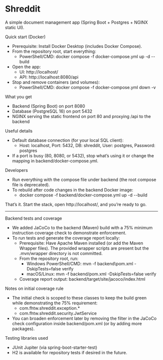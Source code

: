 # Shreddit

A simple document management app (Spring Boot + Postgres + NGINX static UI).

Quick start (Docker)
- Prerequisite: Install Docker Desktop (includes Docker Compose).
- From the repository root, start everything:
  - PowerShell/CMD: docker compose -f docker-compose.yml up -d --build
- Open the app:
  - UI: http://localhost/
  - API: http://localhost:8080/api
- Stop and remove containers (and volumes):
  - PowerShell/CMD: docker compose -f docker-compose.yml down -v

What you get
- Backend (Spring Boot) on port 8080
- Database (PostgreSQL 16) on port 5432
- NGINX serving the static frontend on port 80 and proxying /api to the backend

Useful details
- Default database connection (for your local SQL client):
  - Host: localhost, Port: 5432, DB: shreddit, User: postgres, Password: postgres
- If a port is busy (80, 8080, or 5432), stop what’s using it or change the mapping in backend/docker-compose.yml.

Developers
- Run everything with the compose file under backend (the root compose file is deprecated).
- To rebuild after code changes in the backend Docker image:
  - docker compose -f backend/docker-compose.yml up -d --build

That’s it. Start the stack, open http://localhost/, and you’re ready to go.


---

Backend tests and coverage
- We added JaCoCo to the backend (Maven) build with a 75% minimum instruction coverage check to demonstrate enforcement.
- To run tests and generate the coverage report locally:
  - Prerequisite: Have Apache Maven installed (or add the Maven Wrapper files). The provided wrapper scripts are present but the .mvn/wrapper directory is not committed.
  - From the repository root, run:
    - Windows PowerShell/CMD: mvn -f backend\pom.xml -DskipTests=false verify
    - macOS/Linux: mvn -f backend/pom.xml -DskipTests=false verify
  - Coverage report output: backend/target/site/jacoco/index.html

Notes on initial coverage rule
- The initial check is scoped to these classes to keep the build green while demonstrating the 75% requirement:
  - com.fhtw.shreddit.exception.*
  - com.fhtw.shreddit.security.JwtService
- You can broaden enforcement later by removing the <includes> filter in the JaCoCo check configuration inside backend/pom.xml (or by adding more packages).

Testing libraries used
- JUnit Jupiter (via spring-boot-starter-test)
- H2 is available for repository tests if desired in the future.
